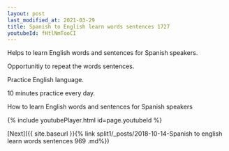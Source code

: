 ```yaml
---
layout: post
last_modified_at: 2021-03-29
title: Spanish to English learn words sentences 1727 
youtubeId: fHtlNmTooCI
---
```

 
 
Helps to learn English words and sentences for Spanish speakers.

Opportunitiy to repeat the words sentences. 

Practice English language. 
 
10 minutes practice every day. 
 
How to learn English words and sentences for Spanish speakers 
 
{% include youtubePlayer.html id=page.youtubeId %}
 
 
[Next]({{ site.baseurl }}{% link  split1/_posts/2018-10-14-Spanish to english learn words sentences 969 .md%})
 
